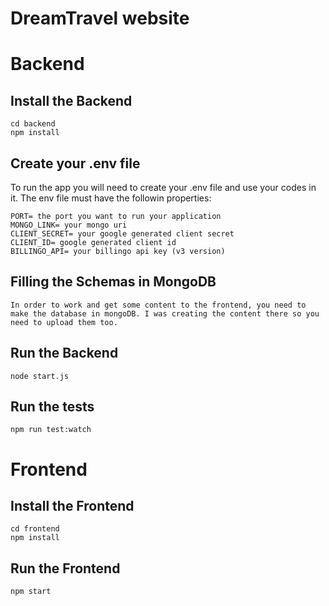 # DreamTravel website

# Backend
## Install the Backend

    cd backend
    npm install

## Create your .env file
To run the app you will need to create your .env file and use your codes in it. The env file must have the followin properties:

    PORT= the port you want to run your application
    MONGO_LINK= your mongo uri
    CLIENT_SECRET= your google generated client secret
    CLIENT_ID= google generated client id
    BILLINGO_API= your billingo api key (v3 version)

## Filling the Schemas in MongoDB

    In order to work and get some content to the frontend, you need to make the database in mongoDB. I was creating the content there so you need to upload them too.

## Run the Backend

    node start.js

## Run the tests

    npm run test:watch

# Frontend
## Install the Frontend

    cd frontend
    npm install

## Run the Frontend

    npm start